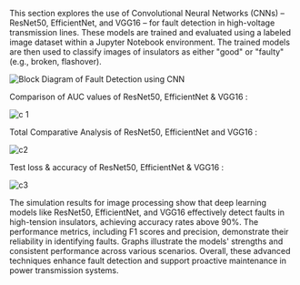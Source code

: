 This section explores the use of Convolutional Neural Networks (CNNs) – ResNet50, EfficientNet, and VGG16 – for fault detection in high-voltage transmission lines. These models are trained and evaluated using a labeled image dataset within a Jupyter Notebook environment. The trained models are then used to classify images of insulators as either "good" or "faulty" (e.g., broken, flashover).

![Block Diagram of Fault Detection using CNN](https://github.com/user-attachments/assets/3b88ec2f-5255-48c2-9159-071c7d9d6a45)

Comparison of AUC values of ResNet50, EfficientNet & VGG16 : 

![c 1](https://github.com/user-attachments/assets/7288e0b5-38ed-4c53-aab1-2b8ccf565395)

Total Comparative Analysis of ResNet50, EfficientNet and VGG16 :

![c2](https://github.com/user-attachments/assets/865dddcb-548d-4c2d-8d5d-7f60b2eed9fe)

Test loss & accuracy of ResNet50, EfficientNet & VGG16 : 

![c3](https://github.com/user-attachments/assets/3c19b93a-5e37-49d8-87d7-2186b9a5455b)

The simulation results for image processing show that deep learning models like ResNet50, EfficientNet, and VGG16 effectively detect faults in high-tension insulators, achieving accuracy rates above 90%. The performance metrics, including F1 scores and precision, demonstrate their reliability in identifying faults. Graphs illustrate the models' strengths and consistent performance across various scenarios. Overall, these advanced techniques enhance fault detection and support proactive maintenance in power transmission systems.
